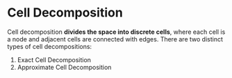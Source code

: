 # Cell Decomposition

Cell decomposition **divides the space into discrete cells**, where each cell is a node and adjacent cells are connected with edges.  There are two distinct types of cell decompositions:

1. Exact Cell Decomposition
2. Approximate Cell Decomposition